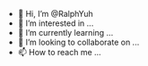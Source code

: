 - 👋 Hi, I’m @RalphYuh
- 👀 I’m interested in ...
- 🌱 I’m currently learning ...
- 💞️ I’m looking to collaborate on ...
- 📫 How to reach me ...

<!---
RalphYuh/RalphYuh is a ✨ special ✨ repository because its `README.md` (this file) appears on your GitHub profile.
You can click the Preview link to take a look at your changes.
--->
